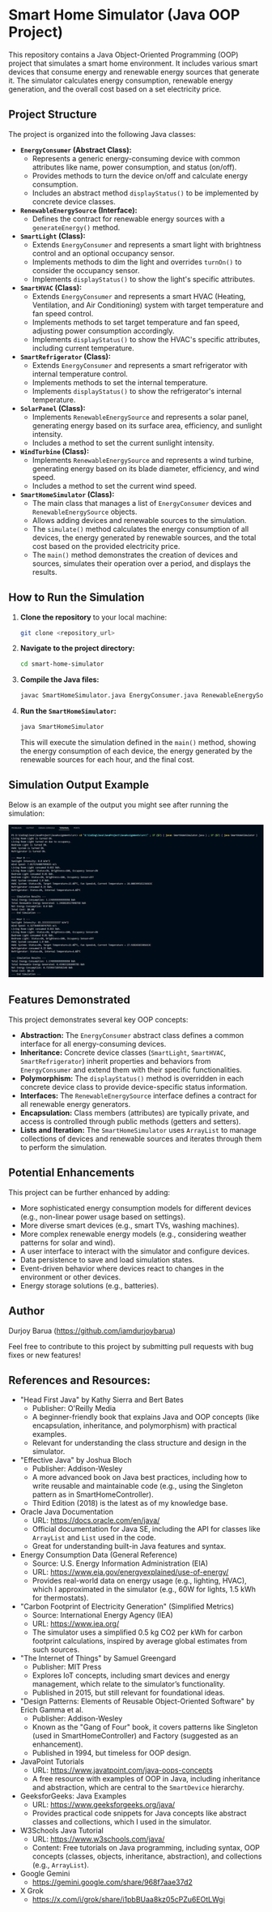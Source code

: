 # Smart Home Simulator (Java OOP Project)

This repository contains a Java Object-Oriented Programming (OOP) project that simulates a smart home environment. It includes various smart devices that consume energy and renewable energy sources that generate it. The simulator calculates energy consumption, renewable energy generation, and the overall cost based on a set electricity price.

## Project Structure

The project is organized into the following Java classes:

* **`EnergyConsumer` (Abstract Class):**
    * Represents a generic energy-consuming device with common attributes like name, power consumption, and status (on/off).
    * Provides methods to turn the device on/off and calculate energy consumption.
    * Includes an abstract method `displayStatus()` to be implemented by concrete device classes.
* **`RenewableEnergySource` (Interface):**
    * Defines the contract for renewable energy sources with a `generateEnergy()` method.
* **`SmartLight` (Class):**
    * Extends `EnergyConsumer` and represents a smart light with brightness control and an optional occupancy sensor.
    * Implements methods to dim the light and overrides `turnOn()` to consider the occupancy sensor.
    * Implements `displayStatus()` to show the light's specific attributes.
* **`SmartHVAC` (Class):**
    * Extends `EnergyConsumer` and represents a smart HVAC (Heating, Ventilation, and Air Conditioning) system with target temperature and fan speed control.
    * Implements methods to set target temperature and fan speed, adjusting power consumption accordingly.
    * Implements `displayStatus()` to show the HVAC's specific attributes, including current temperature.
* **`SmartRefrigerator` (Class):**
    * Extends `EnergyConsumer` and represents a smart refrigerator with internal temperature control.
    * Implements methods to set the internal temperature.
    * Implements `displayStatus()` to show the refrigerator's internal temperature.
* **`SolarPanel` (Class):**
    * Implements `RenewableEnergySource` and represents a solar panel, generating energy based on its surface area, efficiency, and sunlight intensity.
    * Includes a method to set the current sunlight intensity.
* **`WindTurbine` (Class):**
    * Implements `RenewableEnergySource` and represents a wind turbine, generating energy based on its blade diameter, efficiency, and wind speed.
    * Includes a method to set the current wind speed.
* **`SmartHomeSimulator` (Class):**
    * The main class that manages a list of `EnergyConsumer` devices and `RenewableEnergySource` objects.
    * Allows adding devices and renewable sources to the simulation.
    * The `simulate()` method calculates the energy consumption of all devices, the energy generated by renewable sources, and the total cost based on the provided electricity price.
    * The `main()` method demonstrates the creation of devices and sources, simulates their operation over a period, and displays the results.

## How to Run the Simulation

1.  **Clone the repository** to your local machine:
    ```bash
    git clone <repository_url>
    ```
2.  **Navigate to the project directory:**
    ```bash
    cd smart-home-simulator
    ```
3.  **Compile the Java files:**
    ```bash
    javac SmartHomeSimulator.java EnergyConsumer.java RenewableEnergySource.java SmartLight.java SmartHVAC.java SmartRefrigerator.java SolarPanel.java WindTurbine.java
    ```
4.  **Run the `SmartHomeSimulator`:**
    ```bash
    java SmartHomeSimulator
    ```

    This will execute the simulation defined in the `main()` method, showing the energy consumption of each device, the energy generated by the renewable sources for each hour, and the final cost.

## Simulation Output Example

Below is an example of the output you might see after running the simulation:

![Simulation Output Example](https://github.com/iamdurjoybarua/Eco-Friendly-Smart-Home-Simulator/blob/490f9da490ba15d726beb9d666420577e291c70e/Java%20OOP%20Project%20Simulation%20Results.png)


## Features Demonstrated

This project demonstrates several key OOP concepts:

* **Abstraction:** The `EnergyConsumer` abstract class defines a common interface for all energy-consuming devices.
* **Inheritance:** Concrete device classes (`SmartLight`, `SmartHVAC`, `SmartRefrigerator`) inherit properties and behaviors from `EnergyConsumer` and extend them with their specific functionalities.
* **Polymorphism:** The `displayStatus()` method is overridden in each concrete device class to provide device-specific status information.
* **Interfaces:** The `RenewableEnergySource` interface defines a contract for all renewable energy generators.
* **Encapsulation:** Class members (attributes) are typically private, and access is controlled through public methods (getters and setters).
* **Lists and Iteration:** The `SmartHomeSimulator` uses `ArrayList` to manage collections of devices and renewable sources and iterates through them to perform the simulation.

## Potential Enhancements

This project can be further enhanced by adding:

* More sophisticated energy consumption models for different devices (e.g., non-linear power usage based on settings).
* More diverse smart devices (e.g., smart TVs, washing machines).
* More complex renewable energy models (e.g., considering weather patterns for solar and wind).
* A user interface to interact with the simulator and configure devices.
* Data persistence to save and load simulation states.
* Event-driven behavior where devices react to changes in the environment or other devices.
* Energy storage solutions (e.g., batteries).

## Author

Durjoy Barua (https://github.com/iamdurjoybarua)

Feel free to contribute to this project by submitting pull requests with bug fixes or new features!

## References and Resources:

* "Head First Java" by Kathy Sierra and Bert Bates
    * Publisher: O'Reilly Media
    * A beginner-friendly book that explains Java and OOP concepts (like encapsulation, inheritance, and polymorphism) with practical examples.
    * Relevant for understanding the class structure and design in the simulator.
* "Effective Java" by Joshua Bloch
    * Publisher: Addison-Wesley
    * A more advanced book on Java best practices, including how to write reusable and maintainable code (e.g., using the Singleton pattern as in SmartHomeController).
    * Third Edition (2018) is the latest as of my knowledge base.
* Oracle Java Documentation
    * URL: https://docs.oracle.com/en/java/
    * Official documentation for Java SE, including the API for classes like `ArrayList` and `List` used in the code.
    * Great for understanding built-in Java features and syntax.
* Energy Consumption Data (General Reference)
    * Source: U.S. Energy Information Administration (EIA)
    * URL: https://www.eia.gov/energyexplained/use-of-energy/
    * Provides real-world data on energy usage (e.g., lighting, HVAC), which I approximated in the simulator (e.g., 60W for lights, 1.5 kWh for thermostats).
* "Carbon Footprint of Electricity Generation" (Simplified Metrics)
    * Source: International Energy Agency (IEA)
    * URL: https://www.iea.org/
    * The simulator uses a simplified 0.5 kg CO2 per kWh for carbon footprint calculations, inspired by average global estimates from such sources.
* "The Internet of Things" by Samuel Greengard
    * Publisher: MIT Press
    * Explores IoT concepts, including smart devices and energy management, which relate to the simulator’s functionality.
    * Published in 2015, but still relevant for foundational ideas.
* "Design Patterns: Elements of Reusable Object-Oriented Software" by Erich Gamma et al.
    * Publisher: Addison-Wesley
    * Known as the "Gang of Four" book, it covers patterns like Singleton (used in SmartHomeController) and Factory (suggested as an enhancement).
    * Published in 1994, but timeless for OOP design.
* JavaPoint Tutorials
    * URL: https://www.javatpoint.com/java-oops-concepts
    * A free resource with examples of OOP in Java, including inheritance and abstraction, which are central to the `SmartDevice` hierarchy.
* GeeksforGeeks: Java Examples
    * URL: https://www.geeksforgeeks.org/java/
    * Provides practical code snippets for Java concepts like abstract classes and collections, which I used in the simulator.
* W3Schools Java Tutorial
    * URL: https://www.w3schools.com/java/
    * Content: Free tutorials on Java programming, including syntax, OOP concepts (classes, objects, inheritance, abstraction), and collections (e.g., `ArrayList`).
* Google Gemini
    * https://gemini.google.com/share/968f7aae37d2
* X Grok
    * https://x.com/i/grok/share/i1pbBUaa8kz05cPZu6EOtLWgi
